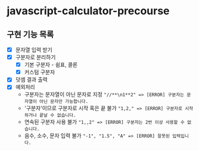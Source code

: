 # javascript-calculator-precourse

## 구현 기능 목록

- [x] 문자열 입력 받기
- [x] 구분자로 분리하기
  - [x] 기본 구분자 - 쉼표, 콜론
  - [x] 커스텀 구분자
- [x] 덧셈 결과 출력
- [x] 예외처리
  - 구분자는 문자열이 아닌 문자로 지정 `"//**\n1**2" => [ERROR] 구분자는 문자열이 아닌 문자만 가능합니다.`
  - '구분자'이므로 구분자로 시작 혹은 끝 불가 `"1,2," => [ERROR] 구분자로 시작하거나 끝날 수 없습니다.`
  - 연속된 구분자 사용 불가 `"1,,2" => [ERROR] 구분자는 2번 이상 사용할 수 없습니다.`
  - 음수, 소수, 문자 입력 불가 `"-1", "1.5", "A" => [ERROR] 잘못된 입력입니다.`
